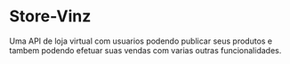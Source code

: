 # Store-Vinz
Uma API de loja virtual com usuarios podendo publicar seus produtos e tambem podendo efetuar suas vendas com varias outras funcionalidades.
